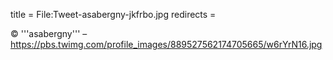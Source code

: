 title = File:Tweet-asabergny-jkfrbo.jpg
redirects =
>>>>

© '''asabergny''' – https://pbs.twimg.com/profile_images/889527562174705665/w6rYrN16.jpg